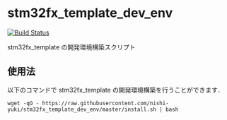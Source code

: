 # stm32fx_template_dev_env
[![Build Status](https://travis-ci.org/Ni5h1/stm32fx_template_dev_env.svg?branch=master)](https://travis-ci.org/nishi-yuki/stm32fx_template_dev_env)

stm32fx_template の開発環境構築スクリプト

## 使用法

以下のコマンドで stm32fx_template の開発環境構築を行うことができます．

```shell
wget -qO - https://raw.githubusercontent.com/nishi-yuki/stm32fx_template_dev_env/master/install.sh | bash
```
